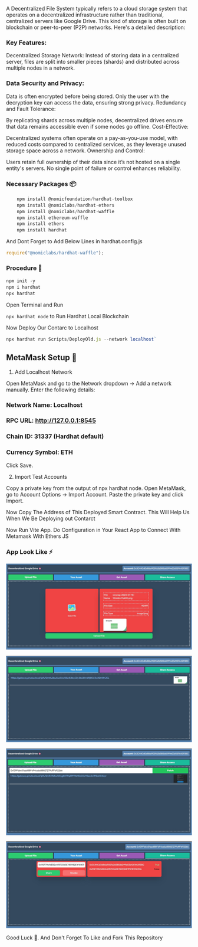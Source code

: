 A Decentralized File System typically refers to a cloud storage system that operates on a decentralized infrastructure rather than traditional, centralized servers like Google Drive. This kind of storage is often built on blockchain or peer-to-peer (P2P) networks. Here's a detailed description:

### Key Features:
Decentralized Storage Network: Instead of storing data in a centralized server, files are split into smaller pieces (shards) and distributed across multiple nodes in a network.

### Data Security and Privacy:

Data is often encrypted before being stored.
Only the user with the decryption key can access the data, ensuring strong privacy.
Redundancy and Fault Tolerance:

By replicating shards across multiple nodes, decentralized drives ensure that data remains accessible even if some nodes go offline.
Cost-Effective:

Decentralized systems often operate on a pay-as-you-use model, with reduced costs compared to centralized services, as they leverage unused storage space across a network.
Ownership and Control:

Users retain full ownership of their data since it’s not hosted on a single entity's servers.
No single point of failure or control enhances reliability.


### Necessary Packages 📦

```js
    npm install @nomicfoundation/hardhat-toolbox
    npm install @nomiclabs/hardhat-ethers
    npm install @nomiclabs/hardhat-waffle
    npm install ethereum-waffle
    npm install ethers
    npm install hardhat
```

And Dont Forget to Add Below Lines in hardhat.config.js

```js
require("@nomiclabs/hardhat-waffle");
```

### Procedure 🧪

```js
npm init -y
npm i hardhat
npx hardhat
```

Open Terminal and Run

`npx hardhat node` to Run Hardhat Local Blockchain

Now Deploy Our Contarc to Localhost

```js
npx hardhat run Scripts/DeployOld.js --network localhost`
```


## MetaMask Setup 🔑
1. Add Localhost Network
   
Open MetaMask and go to the Network dropdown → Add a network manually.
Enter the following details:

### Network Name: Localhost
### RPC URL: http://127.0.0.1:8545
### Chain ID: 31337 (Hardhat default)
### Currency Symbol: ETH
Click Save.

2. Import Test Accounts
   
Copy a private key from the output of npx hardhat node.
Open MetaMask, go to Account Options → Import Account.
Paste the private key and click Import.


Now Copy The Address of This Deployed Smart Contract. This Will Help Us When We Be Deploying out Contarct

Now Run Vite App. Do Configuration in Your React App to Connect With Metamask With Ethers JS 

### App Look Like ⚡

![Upload File](./Important%20Images%20For%20Readme/A.jpg)

![Your Asset](./Important%20Images%20For%20Readme/B.jpg)

![Get Asset](./Important%20Images%20For%20Readme/C.jpg)

![Share Access](./Important%20Images%20For%20Readme/D.jpg)

Good Luck 👋. And Don't Forget To Like and Fork This Repository
